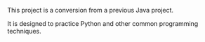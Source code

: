 This project is a conversion from a previous Java project.

It is designed to practice Python and other common programming techniques.


